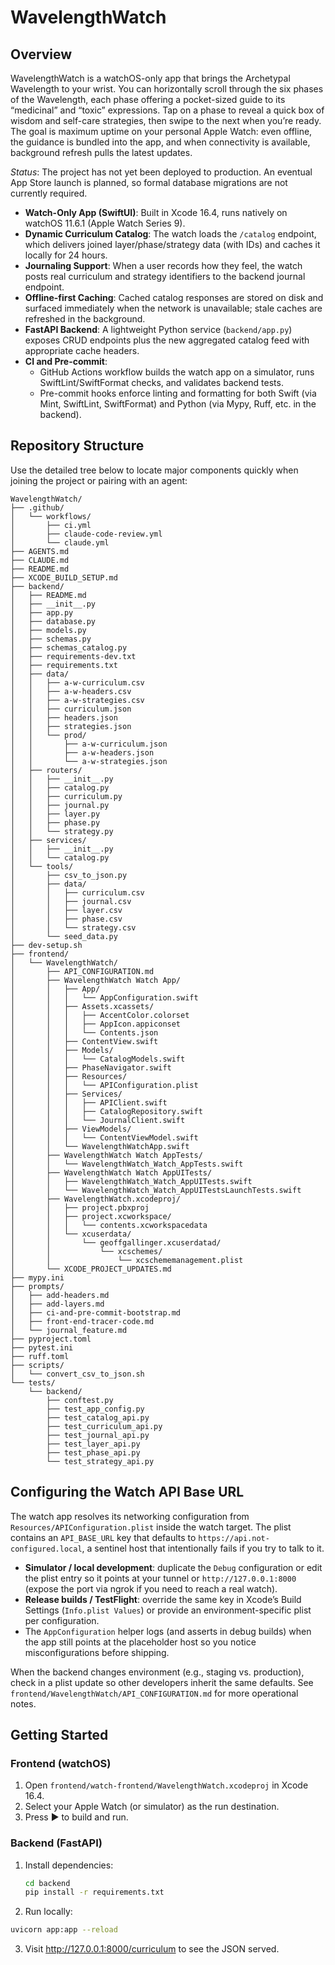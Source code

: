 # WavelengthWatch

## Overview

WavelengthWatch is a watchOS-only app that brings the Archetypal Wavelength to your wrist. You can horizontally scroll through the six phases of the Wavelength, each phase offering a pocket-sized guide to its “medicinal” and “toxic” expressions. Tap on a phase to reveal a quick box of wisdom and self-care strategies, then swipe to the next when you’re ready. The goal is maximum uptime on your personal Apple Watch: even offline, the guidance is bundled into the app, and when connectivity is available, background refresh pulls the latest updates.

_Status_: The project has not yet been deployed to production. An eventual App Store launch is planned, so formal database migrations are not currently required.

- **Watch-Only App (SwiftUI)**: Built in Xcode 16.4, runs natively on watchOS 11.6.1 (Apple Watch Series 9).
- **Dynamic Curriculum Catalog**: The watch loads the `/catalog` endpoint, which delivers joined layer/phase/strategy data (with IDs) and caches it locally for 24 hours.
- **Journaling Support**: When a user records how they feel, the watch posts real curriculum and strategy identifiers to the backend journal endpoint.
- **Offline-first Caching**: Cached catalog responses are stored on disk and surfaced immediately when the network is unavailable; stale caches are refreshed in the background.
- **FastAPI Backend**: A lightweight Python service (`backend/app.py`) exposes CRUD endpoints plus the new aggregated catalog feed with appropriate cache headers.
- **CI and Pre-commit**:
  - GitHub Actions workflow builds the watch app on a simulator, runs SwiftLint/SwiftFormat checks, and validates backend tests.
  - Pre-commit hooks enforce linting and formatting for both Swift (via Mint, SwiftLint, SwiftFormat) and Python (via Mypy, Ruff, etc. in the backend).

## Repository Structure

Use the detailed tree below to locate major components quickly when joining the project or pairing with an agent:

```text
WavelengthWatch/
├── .github/
│   └── workflows/
│       ├── ci.yml
│       ├── claude-code-review.yml
│       └── claude.yml
├── AGENTS.md
├── CLAUDE.md
├── README.md
├── XCODE_BUILD_SETUP.md
├── backend/
│   ├── README.md
│   ├── __init__.py
│   ├── app.py
│   ├── database.py
│   ├── models.py
│   ├── schemas.py
│   ├── schemas_catalog.py
│   ├── requirements-dev.txt
│   ├── requirements.txt
│   ├── data/
│   │   ├── a-w-curriculum.csv
│   │   ├── a-w-headers.csv
│   │   ├── a-w-strategies.csv
│   │   ├── curriculum.json
│   │   ├── headers.json
│   │   ├── strategies.json
│   │   └── prod/
│   │       ├── a-w-curriculum.json
│   │       ├── a-w-headers.json
│   │       └── a-w-strategies.json
│   ├── routers/
│   │   ├── __init__.py
│   │   ├── catalog.py
│   │   ├── curriculum.py
│   │   ├── journal.py
│   │   ├── layer.py
│   │   ├── phase.py
│   │   └── strategy.py
│   ├── services/
│   │   ├── __init__.py
│   │   └── catalog.py
│   └── tools/
│       ├── csv_to_json.py
│       ├── data/
│       │   ├── curriculum.csv
│       │   ├── journal.csv
│       │   ├── layer.csv
│       │   ├── phase.csv
│       │   └── strategy.csv
│       └── seed_data.py
├── dev-setup.sh
├── frontend/
│   └── WavelengthWatch/
│       ├── API_CONFIGURATION.md
│       ├── WavelengthWatch Watch App/
│       │   ├── App/
│       │   │   └── AppConfiguration.swift
│       │   ├── Assets.xcassets/
│       │   │   ├── AccentColor.colorset
│       │   │   ├── AppIcon.appiconset
│       │   │   └── Contents.json
│       │   ├── ContentView.swift
│       │   ├── Models/
│       │   │   └── CatalogModels.swift
│       │   ├── PhaseNavigator.swift
│       │   ├── Resources/
│       │   │   └── APIConfiguration.plist
│       │   ├── Services/
│       │   │   ├── APIClient.swift
│       │   │   ├── CatalogRepository.swift
│       │   │   └── JournalClient.swift
│       │   ├── ViewModels/
│       │   │   └── ContentViewModel.swift
│       │   └── WavelengthWatchApp.swift
│       ├── WavelengthWatch Watch AppTests/
│       │   └── WavelengthWatch_Watch_AppTests.swift
│       ├── WavelengthWatch Watch AppUITests/
│       │   ├── WavelengthWatch_Watch_AppUITests.swift
│       │   └── WavelengthWatch_Watch_AppUITestsLaunchTests.swift
│       ├── WavelengthWatch.xcodeproj/
│       │   ├── project.pbxproj
│       │   ├── project.xcworkspace/
│       │   │   └── contents.xcworkspacedata
│       │   └── xcuserdata/
│       │       └── geoffgallinger.xcuserdatad/
│       │           └── xcschemes/
│       │               └── xcschememanagement.plist
│       └── XCODE_PROJECT_UPDATES.md
├── mypy.ini
├── prompts/
│   ├── add-headers.md
│   ├── add-layers.md
│   ├── ci-and-pre-commit-bootstrap.md
│   ├── front-end-tracer-code.md
│   └── journal_feature.md
├── pyproject.toml
├── pytest.ini
├── ruff.toml
├── scripts/
│   └── convert_csv_to_json.sh
└── tests/
    └── backend/
        ├── conftest.py
        ├── test_app_config.py
        ├── test_catalog_api.py
        ├── test_curriculum_api.py
        ├── test_journal_api.py
        ├── test_layer_api.py
        ├── test_phase_api.py
        └── test_strategy_api.py
```
## Configuring the Watch API Base URL

The watch app resolves its networking configuration from `Resources/APIConfiguration.plist` inside the watch target. The plist contains an `API_BASE_URL` key that defaults to `https://api.not-configured.local`, a sentinel host that intentionally fails if you try to talk to it.

- **Simulator / local development**: duplicate the `Debug` configuration or edit the plist entry so it points at your tunnel or `http://127.0.0.1:8000` (expose the port via ngrok if you need to reach a real watch).
- **Release builds / TestFlight**: override the same key in Xcode’s Build Settings (`Info.plist Values`) or provide an environment-specific plist per configuration.
- The `AppConfiguration` helper logs (and asserts in debug builds) when the app still points at the placeholder host so you notice misconfigurations before shipping.

When the backend changes environment (e.g., staging vs. production), check in a plist update so other developers inherit the same defaults. See `frontend/WavelengthWatch/API_CONFIGURATION.md` for more operational notes.

## Getting Started

### Frontend (watchOS)
1. Open `frontend/watch-frontend/WavelengthWatch.xcodeproj` in Xcode 16.4.
2. Select your Apple Watch (or simulator) as the run destination.
3. Press ▶ to build and run.

### Backend (FastAPI)
1. Install dependencies:
   ```bash
   cd backend
   pip install -r requirements.txt

2. Run locally:
```bash
uvicorn app:app --reload
```

3. Visit http://127.0.0.1:8000/curriculum
 to see the JSON served.
